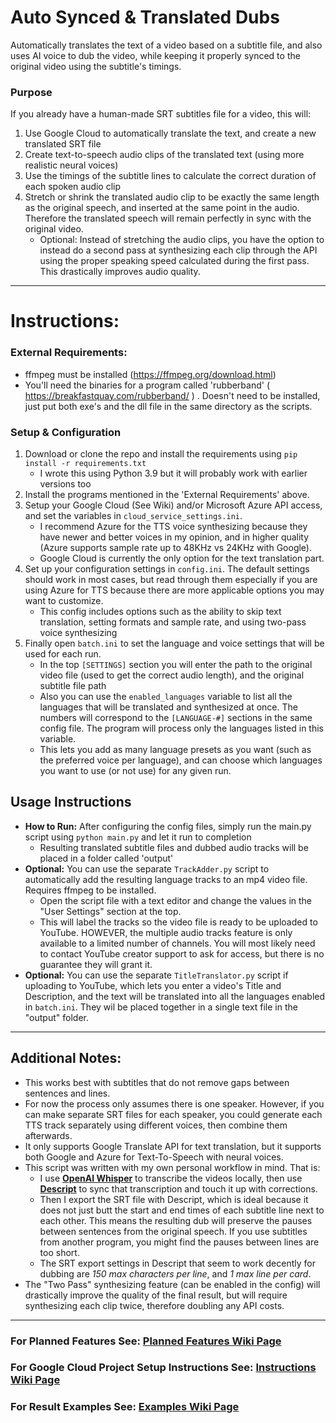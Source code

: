 # Auto Synced & Translated Dubs
 Automatically translates the text of a video based on a subtitle file, and also uses AI voice to dub the video, while keeping it properly synced to the original video using the subtitle's timings.
 
### Purpose
If you already have a human-made SRT subtitles file for a video, this will:
1. Use Google Cloud to automatically translate the text, and create a new translated SRT file
2. Create text-to-speech audio clips of the translated text (using more realistic neural voices)
3. Use the timings of the subtitle lines to calculate the correct duration of each spoken audio clip
4. Stretch or shrink the translated audio clip to be exactly the same length as the original speech, and inserted at the same point in the audio. Therefore the translated speech will remain perfectly in sync with the original video.
    - Optional: Instead of stretching the audio clips, you have the option to instead do a second pass at synthesizing each clip through the API using the proper speaking speed calculated during the first pass. This drastically improves audio quality.

----

# Instructions:

### External Requirements:
- ffmpeg must be installed (https://ffmpeg.org/download.html)
- You'll need the binaries for a program called 'rubberband' ( https://breakfastquay.com/rubberband/ ) . Doesn't need to be installed, just put both exe's and the dll file in the same directory as the scripts.

### Setup & Configuration
1. Download or clone the repo and install the requirements using `pip install -r requirements.txt`
   - I wrote this using Python 3.9 but it will probably work with earlier versions too
2. Install the programs mentioned in the 'External Requirements' above.
3. Setup your Google Cloud (See Wiki) and/or Microsoft Azure API access, and set the variables in `cloud_service_settings.ini`. 
   - I recommend Azure for the TTS voice synthesizing because they have newer and better voices in my opinion, and in higher quality (Azure supports sample rate up to 48KHz vs 24KHz with Google). 
   - Google Cloud is currently the only option for the text translation part.
4. Set up your configuration settings in `config.ini`. The default settings should work in most cases, but read through them especially if you are using Azure for TTS because there are more applicable options you may want to customize.
   - This config includes options such as the ability to skip text translation, setting formats and sample rate, and using two-pass voice synthesizing
5. Finally open `batch.ini` to set the language and voice settings that will be used for each run. 
   - In the top `[SETTINGS]` section you will enter the path to the original video file (used to get the correct audio length), and the original subtitle file path
   - Also you can use the `enabled_languages` variable to list all the languages that will be translated and synthesized at once. The numbers will correspond to the `[LANGUAGE-#]` sections in the same config file. The program will process only the languages listed in this variable.
   - This lets you add as many language presets as you want (such as the preferred voice per language), and can choose which languages you want to use (or not use) for any given run.

## Usage Instructions
- **How to Run:** After configuring the config files, simply run the main.py script using `python main.py` and let it run to completion
   - Resulting translated subtitle files and dubbed audio tracks will be placed in a folder called 'output'
- **Optional:** You can use the separate `TrackAdder.py` script to automatically add the resulting language tracks to an mp4 video file. Requires ffmpeg to be installed.
   - Open the script file with a text editor and change the values in the "User Settings" section at the top.
   - This will label the tracks so the video file is ready to be uploaded to YouTube. HOWEVER, the multiple audio tracks feature is only available to a limited number of channels. You will most likely need to contact YouTube creator support to ask for access, but there is no guarantee they will grant it.
- **Optional:** You can use the separate `TitleTranslator.py` script if uploading to YouTube, which lets you enter a video's Title and Description, and the text will be translated into all the languages enabled in `batch.ini`. They wil be placed together in a single text file in the "output" folder.

----

## Additional Notes:
- This works best with subtitles that do not remove gaps between sentences and lines.
- For now the process only assumes there is one speaker. However, if you can make separate SRT files for each speaker, you could generate each TTS track separately using different voices, then combine them afterwards.
- It only supports Google Translate API for text translation, but it supports both Google and Azure for Text-To-Speech with neural voices.
- This script was written with my own personal workflow in mind. That is:
    - I use [**OpenAI Whisper**](https://github.com/openai/whisper) to transcribe the videos locally, then use [**Descript**](https://www.descript.com/) to sync that transcription and touch it up with corrections.
    - Then I export the SRT file with Descript, which is ideal because it does not just butt the start and end times of each subtitle line next to each other. This means the resulting dub will preserve the pauses between sentences from the original speech. If you use subtitles from another program, you might find the pauses between lines are too short.
    - The SRT export settings in Descript that seem to work decently for dubbing are *150 max characters per line*, and *1 max line per card*.
- The "Two Pass" synthesizing feature (can be enabled in the config) will drastically improve the quality of the final result, but will require synthesizing each clip twice, therefore doubling any API costs.

----

### For Planned Features See: [Planned Features Wiki Page](https://github.com/ThioJoe/Auto-Synced-Translated-Dubs/wiki/Planned-Features)
### For Google Cloud Project Setup Instructions See: [Instructions Wiki Page](https://github.com/ThioJoe/Auto-Synced-Translated-Dubs/wiki/Instructions:-Obtaining-an-API-Key)
### For Result Examples See: [Examples Wiki Page](https://github.com/ThioJoe/Auto-Synced-Translated-Dubs/wiki/Examples)
